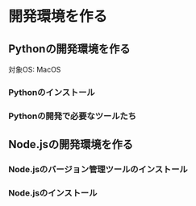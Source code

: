 # 開発環境を作る

## Pythonの開発環境を作る

対象OS: MacOS

### Pythonのインストール

### Pythonの開発で必要なツールたち



## Node.jsの開発環境を作る

### Node.jsのバージョン管理ツールのインストール

### Node.jsのインストール

